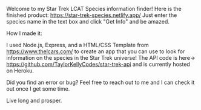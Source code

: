 Welcome to my Star Trek LCAT Species information finder!
Here is the finished product: https://star-trek-species.netlify.app/
Just enter the species name in the text box and click "Get Info" and be amazed.


How I made it:

I used Node.js, Express, and a HTML/CSS Template from https://www.thelcars.com/ to create an app that you can use to look for information on the species in the Star Trek universe! The API code is here-> https://github.com/TaylorKellyCodes/star-trek-api and is currently hosted on Heroku.

Did you find an error or bug? Feel free to reach out to me and I can check it out once I get some time.

Live long and prosper.
